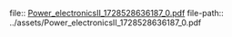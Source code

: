 file:: [Power_electronicsⅡ_1728528636187_0.pdf](../assets/Power_electronicsⅡ_1728528636187_0.pdf)
file-path:: ../assets/Power_electronicsⅡ_1728528636187_0.pdf
